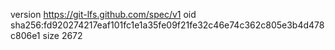 version https://git-lfs.github.com/spec/v1
oid sha256:fd920274217eaf101fc1e1a35fe09f21fe32c46e74c362c805e3b4d478c806e1
size 2672
